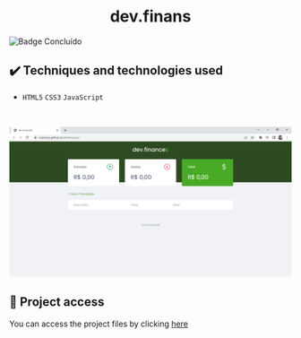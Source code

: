 <h1 align="center">dev.finans</h1>
 
 ![Badge Concluído](https://camo.githubusercontent.com/459f141bd5e24c179a0e2dd49691e290ed5c5d4b4cb97767daee7cfaf6e31121/687474703a2f2f696d672e736869656c64732e696f2f7374617469632f76313f6c6162656c3d535441545553266d6573736167653d434f4e434c5549444f26636f6c6f723d475245454e267374796c653d666f722d7468652d6261646765)
 
 ## ✔️ Techniques and technologies used

- ``HTML5`` ``CSS3`` ``JavaScript``

<br>

<p align="center">
 <img src="assets/dev_finans.png" width="550" alt="Image project">
</p>

## 📁 Project access
You can access the project files by clicking [here](https://github.com/Coastony/dev-Sergio-Bueno)

